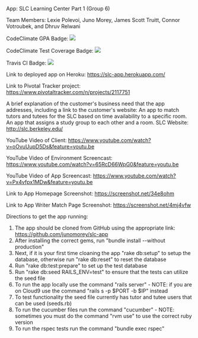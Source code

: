 App: SLC Learning Center Part 1 (Group 6)

Team Members: Lexie Polevoi, Juno Morey, James Scott Truitt, Connor Votroubek, and Dhruv Relwani

CodeClimate GPA Badge: <a href="https://codeclimate.com/github/junomorey/slc-app"><img src="https://codeclimate.com/github/rails/rails/badges/gpa.svg"/></a>

CodeClimate Test Coverage Badge: <a href="https://codeclimate.com/github/junomorey/slc-app/test_coverage"><img src="https://api.codeclimate.com/v1/badges/ba9e5241f42bad1abae2/test_coverage"/></a>

Travis CI Badge: <a href="https://travis-ci.org/junomorey/slc-app.svg?branch=master"><img src="https://travis-ci.org/junomorey/slc-app.svg?branch=master" /></a>

Link to deployed app on Heroku: https://slc-app.herokuapp.com/

Link to Pivotal Tracker project: https://www.pivotaltracker.com/n/projects/2117751

A brief explanation of the customer's business need that the app addresses, including a link to the customer's website: An app to match tutors and tutees for the SLC based on time availability to a specific room. An app that assigns a study group to each other and a room. SLC Website: http://slc.berkeley.edu/

YouTube Video of Client: https://www.youtube.com/watch?v=oOvuUupD5Ds&feature=youtu.be

YouTube Video of Environment Screencast: https://www.youtube.com/watch?v=65RcD66WpG0&feature=youtu.be

YouTube Video of App Screencast: https://www.youtube.com/watch?v=Px4vfpx1MDw&feature=youtu.be

Link to App Homepage Screenshot: https://screenshot.net/34e8ohm

Link to App Writer Match Page Screenshot: https://screenshot.net/4mj4vfw

Directions to get the app running:
1) The app should be cloned from GitHub using the appropriate link: https://github.com/junomorey/slc-app
2) After installing the correct gems, run "bundle install --without production"
3) Next, if it is your first time cloaning the app "rake db:setup" to setup the database, otherwise run "rake db:reset" to reset the database
4) Run "rake db:test:prepare" to set up the test database
5) Run "rake db:seed RAILS_ENV=test" to ensure that the tests can utilize the seed file
6) To run the app locally use the command "rails server" - NOTE: if you are on Cloud9 use the command "rails s -p $PORT -b $IP" instead
7) To test functionality the seed file currently has tutor and tutee users that can be used (seeds.rb)
8) To run the cucumber files run the command "cucumber" - NOTE: sometimes you must do the command "rvm use" to use the correct ruby version 
9) To run the rspec tests run the command "bundle exec rspec"
